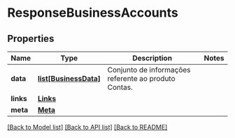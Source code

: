 # ResponseBusinessAccounts

## Properties
Name | Type | Description | Notes
------------ | ------------- | ------------- | -------------
**data** | [**list[BusinessData]**](BusinessData.md) | Conjunto de informações referente ao produto Contas. | 
**links** | [**Links**](Links.md) |  | 
**meta** | [**Meta**](Meta.md) |  | 

[[Back to Model list]](../README.md#documentation-for-models) [[Back to API list]](../README.md#documentation-for-api-endpoints) [[Back to README]](../README.md)

